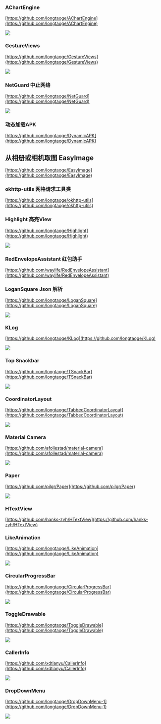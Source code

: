 

### AChartEngine ###

[https://github.com/longtaoge/AChartEngine](https://github.com/longtaoge/AChartEngine)

![](https://github.com/wangjia55/AChartEngine/raw/master/screenshot/chart_2.png)


### GestureViews ###

[https://github.com/longtaoge/GestureViews](https://github.com/longtaoge/GestureViews)


![](https://github.com/alexvasilkov/GestureViews/raw/master/sample/art/demo.gif)

### NetGuard  中止网络 ###

[https://github.com/longtaoge/NetGuard](https://github.com/longtaoge/NetGuard)


![](https://github.com/longtaoge/NetGuard/raw/master/screenshot.png)



### 动态加载APK ###
[https://github.com/longtaoge/DynamicAPK](https://github.com/longtaoge/DynamicAPK)


##  从相册或相机取图 EasyImage ##

[https://github.com/longtaoge/EasyImage](https://github.com/longtaoge/EasyImage)

### okhttp-utils 网格请求工具类 ###

[https://github.com/longtaoge/okhttp-utils](https://github.com/longtaoge/okhttp-utils)


### Highlight 高亮View ###

[https://github.com/longtaoge/Highlight](https://github.com/longtaoge/Highlight)

![](https://github.com/longtaoge/Highlight/raw/master/highlight2.gif)



### RedEnvelopeAssistant 红包助手 ###

[https://github.com/waylife/RedEnvelopeAssistant](https://github.com/waylife/RedEnvelopeAssistant)



### LoganSquare  Json 解析  ###
[https://github.com/longtaoge/LoganSquare](https://github.com/longtaoge/LoganSquare)

![](https://github.com/longtaoge/LoganSquare/raw/master/docs/benchmarks.jpg)

### KLog ###

[https://github.com/longtaoge/KLog](https://github.com/longtaoge/KLog)

![](https://github.com/ZhaoKaiQiang/KLog/raw/master/image/demo.gif)


### Top Snackbar ###

[https://github.com/longtaoge/TSnackBar](https://github.com/longtaoge/TSnackBar)

![](https://raw.githubusercontent.com/AndreiD/TSnackBar/master/app/snackbar.gif)


### CoordinatorLayout ###

[https://github.com/longtaoge/TabbedCoordinatorLayout](https://github.com/longtaoge/TabbedCoordinatorLayout)


![](https://github.com/longtaoge/TabbedCoordinatorLayout)

### Material Camera ###
[https://github.com/afollestad/material-camera](https://github.com/afollestad/material-camera)

![](https://raw.githubusercontent.com/afollestad/material-camera/master/art/deviceart.png)


### Paper ###

[https://github.com/pilgr/Paper](https://github.com/pilgr/Paper)

![](https://github.com/longtaoge/Paper/raw/master/paper_icon.png)

### HTextView ###

[https://github.com/hanks-zyh/HTextView](https://github.com/hanks-zyh/HTextView)


### LikeAnimation ###

[https://github.com/longtaoge/LikeAnimation](https://github.com/longtaoge/LikeAnimation)

![](https://camo.githubusercontent.com/752e0e35b15b6b684cee90b6bf4309f387caa36f/687474703a2f2f66726f6765726d63732e6769746875622e696f2f696d616765732f32322f627574746f6e5f616e696d2e676966)


### CircularProgressBar ###
[https://github.com/longtaoge/CircularProgressBar](https://github.com/longtaoge/CircularProgressBar)

![](https://camo.githubusercontent.com/43e80288417816260fa8907b32fd9305239494f5/687474703a2f2f6936342e74696e797069632e636f6d2f32616b39736f782e706e67)

### ToggleDrawable ###

[https://github.com/longtaoge/ToggleDrawable](https://github.com/longtaoge/ToggleDrawable)

![](https://github.com/renaudcerrato/ToggleDrawable/raw/master/artworks/toggle.gif)

### CallerInfo ###
[https://github.com/xdtianyu/CallerInfo](https://github.com/xdtianyu/CallerInfo)

![](https://raw.githubusercontent.com/xdtianyu/CallerInfo/master/screenshots/1.png)

### DropDownMenu ###
[https://github.com/longtaoge/DropDownMenu-1](https://github.com/longtaoge/DropDownMenu-1)

![](https://raw.githubusercontent.com/dongjunkun/DropDownMenu/master/art/simple.gif)

